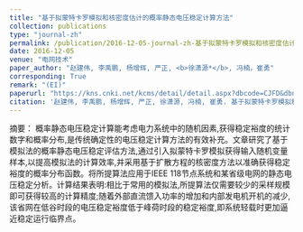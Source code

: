 ```yaml
---
title: "基于拟蒙特卡罗模拟和核密度估计的概率静态电压稳定计算方法"
collection: publications
type: "journal-zh"
permalink: /publication/2016-12-05-journal-zh-基于拟蒙特卡罗模拟和核密度估计的概率静态电压稳定计算方法
date: 2016-12-05
venue: "电网技术"
paper_author: "赵建伟, 李禹鹏, 杨增辉, 严正, <b>徐潇源*</b>, 冯楠，崔勇"
corresponding: True
remark: "(EI)"
paperurl: "https://kns.cnki.net/kcms/detail/detail.aspx?dbcode=CJFD&dbname=CJFDLAST2017&filename=DWJS201612028&uniplatform=NZKPT&v=iF4v7EJWw3vEPAj8OFh1HsDS1jCuSilXGNf2sAwygG8ZcasOLZ394NpFBgDLYWo9"
citation: '赵建伟, 李禹鹏, 杨增辉, 严正, 徐潇源, 冯楠, 崔勇. 基于拟蒙特卡罗模拟和核密度估计的概率静态电压稳定计算方法[J]. <i>电网技术</i>, 2016, 40(12): 3833-3839.'
---
```


摘要：
概率静态电压稳定计算能考虑电力系统中的随机因素,获得稳定裕度的统计数字和概率分布,是传统确定性的电压稳定计算方法的有效补充。文章研究了基于模拟法的概率静态电压稳定评估方法,通过引入拟蒙特卡罗模拟获得输入随机变量样本,以提高模拟法的计算效率,并采用基于扩散方程的核密度方法以准确获得稳定裕度的概率分布函数。将所提算法应用于IEEE 118节点系统和某省级电网的静态电压稳定分析。计算结果表明:相比于常用的模拟法,所提算法仅需要较少的采样规模即可获得较高的计算精度;随着外部直流馈入功率的增加和内部发电机开机的减少,该省网在低谷时段的电压稳定裕度低于峰荷时段的稳定裕度,即系统轻载时更加逼近稳定运行临界点。 
